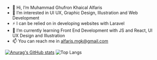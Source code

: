 - 👋 Hi, I’m Muhammad Ghufron Khaical Alfaris
- 👀 I’m interested in UI UX, Graphic Design, Illustration and Web Development
- ⚡ I can be relied on in developing websites with Laravel
- 🌱 I’m currently learning Front End Development with JS and React, UI UX Design and Illustration
- 📫 You can reach me in alfaris.mgk@gmail.com

[![Anurag's GitHub stats](https://github-readme-stats.vercel.app/api?username=khaicalalf&show_icons=true)](https://github.com/anuraghazra/github-readme-stats)
![Top Langs](https://github-readme-stats.vercel.app/api/top-langs/?username=khaicalalf&layout=compact)

<!---
- 😄 Pronouns: ...
- ⚡ Fun fact: ...
khaicalalf/khaicalalf is a ✨ special ✨ repository because its `README.md` (this file) appears on your GitHub profile.
You can click the Preview link to take a look at your changes.
--->
